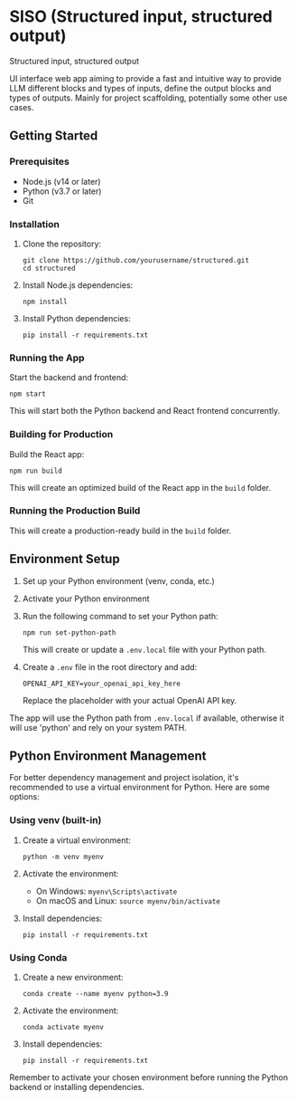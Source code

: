 # SISO (Structured input, structured output)

Structured input, structured output

UI interface web app aiming to provide a fast and intuitive way to provide LLM different blocks and types of inputs, define the output blocks and types of outputs. Mainly for project scaffolding, potentially some other use cases.

## Getting Started

### Prerequisites

- Node.js (v14 or later)
- Python (v3.7 or later)
- Git

### Installation

1. Clone the repository:
   ```
   git clone https://github.com/yourusername/structured.git
   cd structured
   ```

2. Install Node.js dependencies:
   ```
   npm install
   ```

3. Install Python dependencies:
   ```
   pip install -r requirements.txt
   ```

### Running the App

Start the backend and frontend:
```
npm start
```

This will start both the Python backend and React frontend concurrently.

### Building for Production

Build the React app:
```
npm run build
```

This will create an optimized build of the React app in the `build` folder.

### Running the Production Build


This will create a production-ready build in the `build` folder.

## Environment Setup

1. Set up your Python environment (venv, conda, etc.)
2. Activate your Python environment
3. Run the following command to set your Python path:
   ```
   npm run set-python-path
   ```
   This will create or update a `.env.local` file with your Python path.

4. Create a `.env` file in the root directory and add:
   ```
   OPENAI_API_KEY=your_openai_api_key_here
   ```
   Replace the placeholder with your actual OpenAI API key.

The app will use the Python path from `.env.local` if available, otherwise it will use 'python' and rely on your system PATH.

## Python Environment Management

For better dependency management and project isolation, it's recommended to use a virtual environment for Python. Here are some options:

### Using venv (built-in)

1. Create a virtual environment:
   ```
   python -m venv myenv
   ```

2. Activate the environment:
   - On Windows: `myenv\Scripts\activate`
   - On macOS and Linux: `source myenv/bin/activate`

3. Install dependencies:
   ```
   pip install -r requirements.txt
   ```

### Using Conda

1. Create a new environment:
   ```
   conda create --name myenv python=3.9
   ```

2. Activate the environment:
   ```
   conda activate myenv
   ```

3. Install dependencies:
   ```
   pip install -r requirements.txt
   ```

Remember to activate your chosen environment before running the Python backend or installing dependencies.
